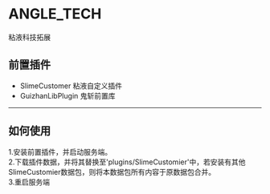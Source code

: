 # ANGLE_TECH
粘液科技拓展

## 前置插件
* SlimeCustomer 粘液自定义插件
* GuizhanLibPlugin 鬼斩前置库

---
## 如何使用
1.安装前置插件，并启动服务端。  
2.下载插件数据，并将其替换至'plugins/SlimeCustomier'中，若安装有其他SlimeCustomier数据包，则将本数据包所有内容于原数据包合并。  
3.重启服务端
